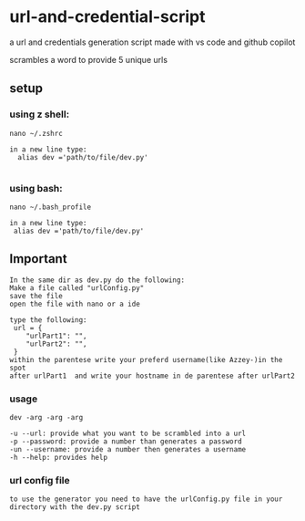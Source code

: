 # url-and-credential-script



a url and credentials generation script made with vs code and github copilot

scrambles a word to provide 5 unique urls


## setup

### using z shell:
```
nano ~/.zshrc

in a new line type:
  alias dev ='path/to/file/dev.py'
 
 ```
 
 ### using bash:
 
 ```
 nano ~/.bash_profile
 
 in a new line type:
  alias dev ='path/to/file/dev.py'
 
 ```
 ## Important
```
In the same dir as dev.py do the following:
Make a file called "urlConfig.py"
save the file
open the file with nano or a ide

type the following:
 url = {
    "urlPart1": "",
    "urlPart2": "",
 }
within the parentese write your preferd username(like Azzey-)in the spot 
after urlPart1  and write your hostname in de parentese after urlPart2 
``` 
 ### usage
 
 ```
 dev -arg -arg -arg
 
 -u --url: provide what you want to be scrambled into a url
 -p --password: provide a number than generates a password
 -un --username: provide a number then generates a username
 -h --help: provides help
 ```
 
 ### url config file
 ```
 to use the generator you need to have the urlConfig.py file in your directory with the dev.py script
 
 ```
